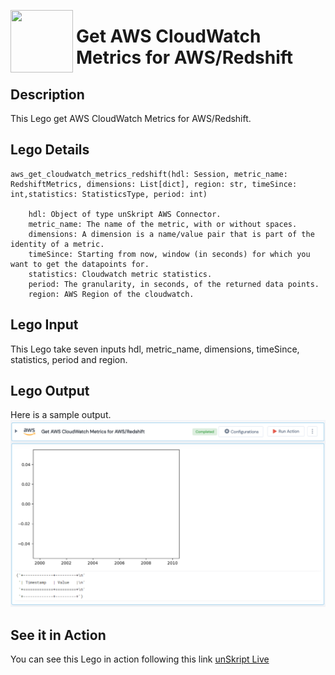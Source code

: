 [<img align="left" src="https://unskript.com/assets/favicon.png" width="100" height="100" style="padding-right: 5px">](https://unskript.com/assets/favicon.png) 
<h1>Get AWS CloudWatch Metrics for AWS/Redshift </h1>

## Description
This Lego get AWS CloudWatch Metrics for AWS/Redshift.


## Lego Details

    aws_get_cloudwatch_metrics_redshift(hdl: Session, metric_name: RedshiftMetrics, dimensions: List[dict], region: str, timeSince: int,statistics: StatisticsType, period: int)

        hdl: Object of type unSkript AWS Connector.
        metric_name: The name of the metric, with or without spaces.
        dimensions: A dimension is a name/value pair that is part of the identity of a metric.
        timeSince: Starting from now, window (in seconds) for which you want to get the datapoints for.
        statistics: Cloudwatch metric statistics.
        period: The granularity, in seconds, of the returned data points.
        region: AWS Region of the cloudwatch.

## Lego Input

This Lego take seven inputs hdl, metric_name, dimensions, timeSince, statistics, period and region.


## Lego Output
Here is a sample output.
<img src="./1.png">


## See it in Action

You can see this Lego in action following this link [unSkript Live](https://us.app.unskript.io)